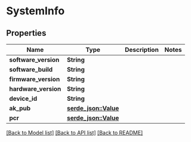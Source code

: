 # SystemInfo

## Properties

Name | Type | Description | Notes
------------ | ------------- | ------------- | -------------
**software_version** | **String** |  | 
**software_build** | **String** |  | 
**firmware_version** | **String** |  | 
**hardware_version** | **String** |  | 
**device_id** | **String** |  | 
**ak_pub** | [**serde_json::Value**](.md) |  | 
**pcr** | [**serde_json::Value**](.md) |  | 

[[Back to Model list]](../README.md#documentation-for-models) [[Back to API list]](../README.md#documentation-for-api-endpoints) [[Back to README]](../README.md)



